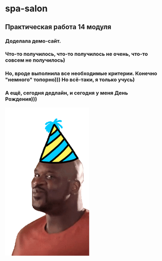 # spa-salon
## Практическая работа 14 модуля
### Доделала демо-сайт. 
### Что-то получилось, что-то получилось не очень, что-то совсем не получилось)
### Но, вроде выполнила все необходимые критерии. Конечно "немного" топорно))) Но всё-таки, я только учусь)
### А ещё, сегодня дедлайн, и сегодня у меня День Рождения)))
![HB](./HappyBirthday.png)
